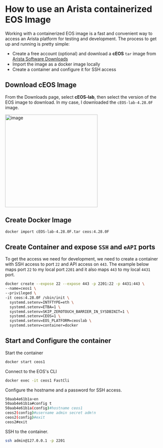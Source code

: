 # How to use an Arista containerized EOS Image

Working with a containerized EOS image is a fast and convenient way to access an Arista platform for testing and development. The process to get up and running is pretty simple:

* Create a free account (optional) and download a **cEOS** `tar` image from [Arista Software Downloads](https://www.arista.com/en/support/software-download)
* Import the image as a docker image locally
* Create a container and configure it for SSH access

## Download cEOS Image

From the Downloads page, select **cEOS-lab**, then select the version of the EOS image to download. In my case, I downloaded the `cEOS-lab-4.28.0F` image.

<img width="299" alt="image" src="https://user-images.githubusercontent.com/7189920/163501935-9c268e79-17a0-4c2c-aecd-35a69bfbff03.png">

## Create Docker Image


```sh
docker import cEOS-lab-4.28.0F.tar ceos:4.28.0F
```

## Create Container and expose `SSH` and `eAPI` ports

To get the access we need for development, we need to create a container with SSH access to port `22` and API access on `443`. The example below maps port `22` to my local port `2201` and it also maps `443` to my local `4431` port.

```sh
docker create --expose 22 --expose 443 -p 2201:22 -p 4431:443 \
--name=ceos1 \
--privileged \
-it ceos:4.28.0F /sbin/init \
  systemd.setenv=INTFTYPE=eth \
  systemd.setenv=ETBA=1 \
  systemd.setenv=SKIP_ZEROTOUCH_BARRIER_IN_SYSDBINIT=1 \
  systemd.setenv=CEOS=1 \
  systemd.setenv=EOS_PLATFORM=ceoslab \
  systemd.setenv=container=docker
```

## Start and Configure the container

Start the container

```sh
docker start ceos1
```

Connect to the EOS's CLI

```sh
docker exec -it ceos1 FastCli
```

Configure the hostname and a password for SSH access.

```sh
50aab4e61b1a>en
50aab4e61b1a#config t
50aab4e61b1a(config)#hostname ceos1
ceos2(config)#username admin secret adm!n
ceos2(config)#exit
ceos2#exit
```

SSH to the container.

```sh
ssh admin@127.0.0.1 -p 2201
```
